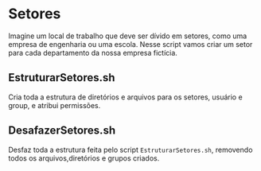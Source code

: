 # Setores

Imagine um local de trabalho que deve ser dívido em setores, como uma empresa de engenharia ou uma escola. Nesse script vamos criar um setor para cada departamento da nossa empresa fictícia.

## EstruturarSetores.sh

Cria toda a estrutura de diretórios e arquivos para os setores, usuário e group, e atribui permissões.

## DesafazerSetores.sh

Desfaz toda a estrutura feita pelo script `EstruturarSetores.sh`, removendo todos os arquivos,diretórios e grupos criados.